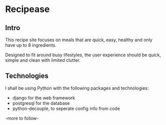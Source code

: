 # Recipease

## Intro

This recipe site focuses on meals that are quick, easy, healthy and only have up to 8 ingredients.

Designed to fit around busy lifestyles, the user experience should be quick, simple and clean with limited clutter.

## Technologies

I shall be using Python with the following packages and technologies:

* django for the web framework
* postgresql for the database
* python-decouple, to seperate config info from code

-more to follow-